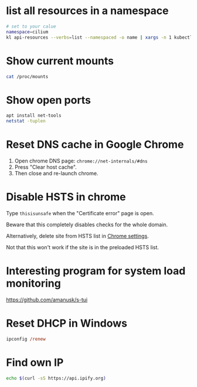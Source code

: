 
# list all resources in a namespace

```bash
# set to your calue
namespace=cilium
kl api-resources --verbs=list --namespaced -o name | xargs -n 1 kubectl --kubeconfig $KUBECONFIGLOCAL get --show-kind --ignore-not-found -n $namespace
```

# Show current mounts

```bash
cat /proc/mounts
```

# Show open ports

```bash
apt install net-tools
netstat -tuplen
```

# Reset DNS cache in Google Chrome

1. Open chrome DNS page:
    `chrome://net-internals/#dns`
2. Press "Clear host cache".
3. Then close and re-launch chrome.

# Disable HSTS in chrome

Type `thisisunsafe` when the "Certificate error" page is open.

Beware that this completely disables checks for the whole domain.

Alternatively, delete site from HSTS list in [Chrome settings](chrome://net-internals/#hsts).

Not that this won't work if the site is in the preloaded HSTS list.

# Interesting program for system load monitoring

https://github.com/amanusk/s-tui

# Reset DHCP in Windows

```ps
ipconfig /renew
```

# Find own IP

```bash
echo $(curl -sS https://api.ipify.org)
```
